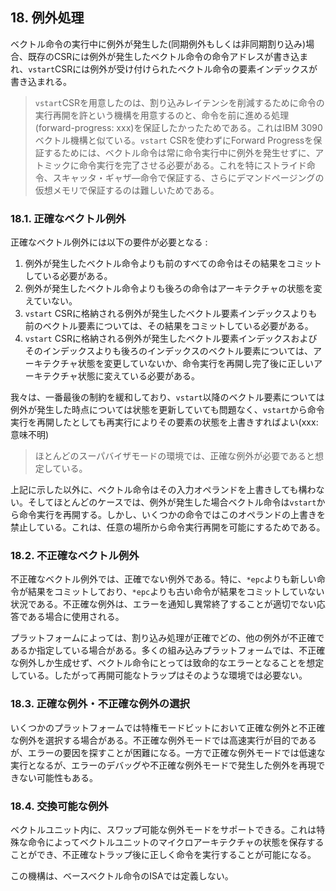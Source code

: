 ## 18. 例外処理

ベクトル命令の実行中に例外が発生した(同期例外もしくは非同期割り込み)場合、既存のCSRには例外が発生したベクトル命令の命令アドレスが書き込まれ、`vstart`CSRには例外が受け付けられたベクトル命令の要素インデックスが書き込まれる。

> `vstart`CSRを用意したのは、割り込みレイテンシを削減するために命令の実行再開を許という機構を用意するのと、命令を前に進める処理(forward-progress: xxx)を保証したかったためである。これはIBM 3090ベクトル機構と似ている。`vstart` CSRを使わずにForward Progressを保証するためには、ベクトル命令は常に命令実行中に例外を発生せずに、アトミックに命令実行を完了させる必要がある。これを特にストライド命令、スキャッタ・ギャザ―命令で保証する、さらにデマンドページングの仮想メモリで保証するのは難しいためである。

### 18.1. 正確なベクトル例外

正確なベクトル例外には以下の要件が必要となる :

1. 例外が発生したベクトル命令よりも前のすべての命令はその結果をコミットしている必要がある。
2. 例外が発生したベクトル命令よりも後ろの命令はアーキテクチャの状態を変えていない。
3. `vstart` CSRに格納される例外が発生したベクトル要素インデックスよりも前のベクトル要素については、その結果をコミットしている必要がある。
4. `vstart` CSRに格納される例外が発生したベクトル要素インデックスおよびそのインデックスよりも後ろのインデックスのベクトル要素については、アーキテクチャ状態を変更していないか、命令実行を再開し完了後に正しいアーキテクチャ状態に変えている必要がある。

我々は、一番最後の制約を緩和しており、`vstart`以降のベクトル要素については例外が発生した時点については状態を更新していても問題なく、`vstart`から命令実行を再開したとしても再実行によりその要素の状態を上書きすればよい(xxx: 意味不明)

> ほとんどのスーパバイザモードの環境では、正確な例外が必要であると想定している。

上記に示した以外に、ベクトル命令はその入力オペランドを上書きしても構わない。そしてほとんどのケースでは、例外が発生した場合ベクトル命令は`vstart`から命令実行を再開する。しかし、いくつかの命令ではこのオペランドの上書きを禁止している。これは、任意の場所から命令実行再開を可能にするためである。

### 18.2. 不正確なベクトル例外

不正確なベクトル例外では、正確でない例外である。特に、`*epc`よりも新しい命令が結果をコミットしており、`*epc`よりも古い命令が結果をコミットしていない状況である。不正確な例外は、エラーを通知し異常終了することが適切でない応答である場合に使用される。

プラットフォームによっては、割り込み処理が正確でどの、他の例外が不正確であるか指定している場合がある。多くの組み込みプラットフォームでは、不正確な例外しか生成せず、ベクトル命令にとっては致命的なエラーとなることを想定している。したがって再開可能なトラップはそのような環境では必要ない。

### 18.3. 正確な例外・不正確な例外の選択

いくつかのプラットフォームでは特権モードビットにおいて正確な例外と不正確な例外を選択する場合がある。不正確な例外モードでは高速実行が目的であるが、エラーの要因を探すことが困難になる。一方で正確な例外モードでは低速な実行となるが、エラーのデバッグや不正確な例外モードで発生した例外を再現できない可能性もある。

### 18.4. 交換可能な例外

ベクトルユニット内に、スワップ可能な例外モードをサポートできる。これは特殊な命令によってベクトルユニットのマイクロアーキテクチャの状態を保存することができ、不正確なトラップ後に正しく命令を実行することが可能になる。

この機構は、ベースベクトル命令のISAでは定義しない。




